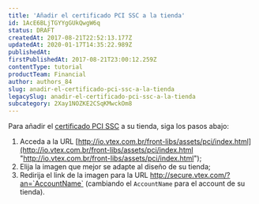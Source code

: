 ```yaml
---
title: 'Añadir el certificado PCI SSC a la tienda'
id: 1AcE6BLjTGYYgGUkQwgW6q
status: DRAFT
createdAt: 2017-08-21T22:52:13.177Z
updatedAt: 2020-01-17T14:35:22.989Z
publishedAt: 
firstPublishedAt: 2017-08-21T23:00:12.259Z
contentType: tutorial
productTeam: Financial
author: authors_84
slug: anadir-el-certificado-pci-ssc-a-la-tienda
legacySlug: anadir-el-certificado-pci-ssc-a-la-tienda
subcategory: 2Xay1NOZKE2CSqKMwckOm8
---
```


Para añadir el [certificado PCI SSC](https://www.help.vtex.com/es/faq/que-es-el-pci-ssc) a su tienda, siga los pasos abajo:

1. Acceda a la URL [http://io.vtex.com.br/front-libs/assets/pci/index.html](http://io.vtex.com.br/front-libs/assets/pci/index.html "http://io.vtex.com.br/front-libs/assets/pci/index.html");
2. Elija la imagen que mejor se adapte al diseño de su tienda;
3. Redirija el link de la imagen para la URL http://secure.vtex.com/?an=`AccountName` (cambiando el `AccountName` para el account de su tienda).
